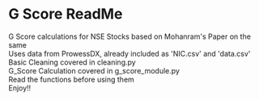 # G Score ReadMe
G Score calculations for NSE Stocks based on Mohanram's Paper on the same</br>
Uses data from ProwessDX, already included as 'NIC.csv' and 'data.csv'</br>
Basic Cleaning covered in cleaning.py</br>
G_Score Calculation covered in g_score_module.py</br>
Read the functions before using them </br>
Enjoy!!